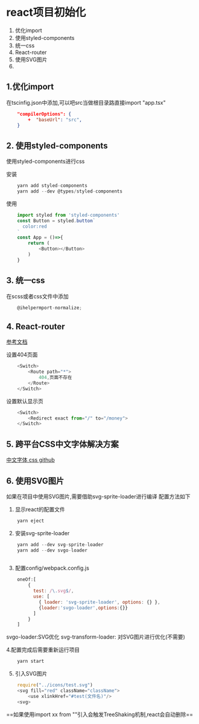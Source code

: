 # react项目初始化
1. 优化import
2. 使用styled-components
3. 统一css
4. React-router
5. 使用SVG图片
6. 



## 1.优化import
在tscinfig.json中添加,可以吧src当做根目录路直接import "app.tsx"
```json
    "compilerOptions": {
        +  "baseUrl": "src",
    }
```

## 2. 使用styled-components
使用styled-components进行css

安装
```javascript
    yarn add styled-components
    yarn add --dev @types/styled-components
```
使用
```javascript
    import styled from 'styled-components'
    const Button = styled.button`
      color:red
    `
    const App = ()=>{
        return (
            <Button></Button>
        )
    }
```

## 3. 统一css

在scss或者css文件中添加
```javascript
    @ihelpermport-normalize;
```

## 4. React-router
[参考文档](https://reactrouter.com/web/guides/quick-start)

设置404页面
```javascript
    <Switch>
        <Route path="*">
            404,页面不存在
        </Route>
    </Switch>
```

设置默认显示页
```javascript
    <Switch>
        <Redirect exact from="/" to="/money">
    </Switch>
```



## 5. 跨平台CSS中文字体解决方案

[中文字体 css github](https://zenozeng.github.io/fonts.css/)

## 6. 使用SVG图片
如果在项目中使用SVG图片,需要借助svg-sprite-loader进行编译
配置方法如下
1. 显示react的配置文件
```javascript   
    yarn eject
```
2. 安装svg-sprite-loader
```javascript   
    yarn add --dev svg-sprite-loader
    yarn add --dev svgo-loader
    
```
3. 配置config/webpack.config.js
```javascript
    oneOf:[
        {
          test: /\.svg$/,
          use: [
            { loader: 'svg-sprite-loader', options: {} },
            {loader:'svgo-loader',options:{}}
          ]
        }
    ]
```
svgo-loader:SVG优化
svg-transform-loader: 对SVG图片进行优化(不需要)

4.配置完成后需要重新运行项目
```javascript
    yarn start
```
5. 引入SVG图片
```javascript   
    require("../icons/test.svg")
    <svg fill="red" className="className">
        <use xlinkHref="#test(文件名)"/>
    <svg>
```
==如果使用import xx from ""引入会触发TreeShaking机制,react会自动删除==